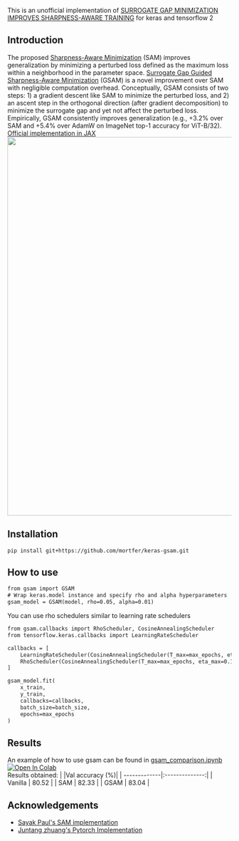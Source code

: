 This is an unofficial implementation of [SURROGATE GAP MINIMIZATION IMPROVES SHARPNESS-AWARE TRAINING](https://openreview.net/pdf?id=edONMAnhLu-)
for keras and tensorflow 2

## Introduction
The proposed [Sharpness-Aware Minimization](https://arxiv.org/abs/2010.01412) (SAM) improves generalization by minimizing a perturbed loss defined as the maximum loss within a neighborhood in the parameter space. [Surrogate Gap Guided Sharpness-Aware Minimization](https://arxiv.org/pdf/2203.08065.pdf) (GSAM) is a novel improvement over SAM with negligible computation overhead. Conceptually, GSAM consists of two steps: 1) a gradient descent like SAM to minimize the perturbed loss, and 2) an ascent step in the orthogonal direction (after gradient decomposition) to minimize the surrogate gap and yet not affect the perturbed loss. Empirically, GSAM consistently improves generalization (e.g., +3.2% over SAM
and +5.4% over AdamW on ImageNet top-1 accuracy for ViT-B/32). [Official implementation in JAX](https://github.com/google-research/big_vision/blob/main/big_vision/trainers/proj/gsam/gsam.py)
<img src="https://github.com/mortfer/keras-gsam/blob/master/gsam_algo.png" width="850"/>

## Installation
`pip install git+https://github.com/mortfer/keras-gsam.git`
## How to use
```diff
from gsam import GSAM
# Wrap keras.model instance and specify rho and alpha hyperparameters
gsam_model = GSAM(model, rho=0.05, alpha=0.01)
```
You can use rho schedulers similar to learning rate schedulers 
```diff
from gsam.callbacks import RhoScheduler, CosineAnnealingScheduler
from tensorflow.keras.callbacks import LearningRateScheduler

callbacks = [
    LearningRateScheduler(CosineAnnealingScheduler(T_max=max_epochs, eta_max=1e-3, eta_min=0), verbose=1), 
    RhoScheduler(CosineAnnealingScheduler(T_max=max_epochs, eta_max=0.1, eta_min=0.01), verbose=1), 
]

gsam_model.fit(
    x_train, 
    y_train,
    callbacks=callbacks,
    batch_size=batch_size, 
    epochs=max_epochs
)
```
## Results
An example of how to use gsam can be found in [gsam_comparison.ipynb](https://github.com/mortfer/blob/master/keras-gsam/examples/gsam_comparison.ipynb) [![Open In Colab](https://colab.research.google.com/assets/colab-badge.svg)](https://colab.research.google.com/github/mortfer/blob/master/examples/gsam_comparison.ipynb) <br> 
Results obtained:
|              |Val accuracy (%)|
| -------------|:--------------:|
| Vanilla      | 80.52          |
| SAM          | 82.33          |
| GSAM         | 83.04          |
## Acknowledgements
* [Sayak Paul's SAM implementation](https://github.com/sayakpaul/Sharpness-Aware-Minimization-TensorFlow/tree/main)
* [Juntang zhuang's Pytorch Implementation](https://github.com/juntang-zhuang/GSAM)
